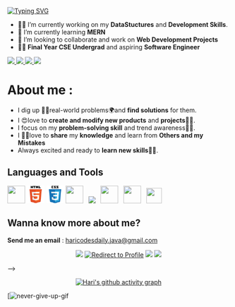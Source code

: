 
[![Typing SVG](https://readme-typing-svg.demolab.com?font=Fira+Code&size=25&pause=1000&width=435&lines=%3CHello++%2CI'm++Hari+Krishna%F0%9F%A7%91%E2%80%8D%F0%9F%92%BB%3E)](https://git.io/typing-svg)


- 👨‍💻 I’m currently working on my **DataStuctures** and **Development Skills**.
- 🤯 I’m currently learning  **MERN**
- 🤩 I’m looking to collaborate and work on **Web Development Projects**
- 👨‍🏭 **Final Year CSE Undergrad** and aspiring **Software Engineer**

<!-- <a href="https://leetcode.com/Jiganesh/">
  <img src="https://img.shields.io/badge/Leetcode-orange?style=for-the-badge&logo=leetcode&logoColor=black"/>
</a> -->
<a href="https://www.linkedin.com/in/krishpatel789">
  <img src="https://img.shields.io/badge/LinkedIn-0077B5?style=for-the-badge&logo=linkedin&logoColor=white"/> 
 </a> 
<a href="mailto:krishpateltulisagari123@gmail.com">
  <img src="https://img.shields.io/badge/Gmail-D14836?style=for-the-badge&logo=gmail&logoColor=white"/>
</a>
<a href="https://x.com/mr_hk89?s=09">
  <img src="https://img.shields.io/badge/Twitter-1DA1F2?style=for-the-badge&logo=twitter&logoColor=white"/>
</a>

<a href="https://www.instagram.com/urs_krishpatel/">
  <img src="https://img.shields.io/badge/Instagram-E4405F?style=for-the-badge&logo=instagram&logoColor=white"/>
</a>






# **About me** :

- I dig up 🕵️‍♀️real-world problems🌍and **find solutions** for them.
- I 😍love to **create and modify new products** and **projects**👨‍💻.
- I focus on my **problem-solving skill** and trend awareness🕵️‍♀️.
- I 👨‍🏫love to **share** my **knowledge** and learn from **Others and my Mistakes**
- Always excited and ready to **learn new skills👨‍🎓**.





## **Languages and Tools**<!-- https://github.com/Ileriayo/markdown-badges -->
<p>

<img src ="https://cdn.jsdelivr.net/gh/devicons/devicon/icons/java/java-original-wordmark.svg" width="40px" height="40px" >
<img src="https://raw.githubusercontent.com/devicons/devicon/master/icons/html5/html5-original-wordmark.svg" width="40px" height="40px">
<img src="https://raw.githubusercontent.com/devicons/devicon/master/icons/css3/css3-original-wordmark.svg" width="40px" height="40px">
<img src ="https://cdn.jsdelivr.net/gh/devicons/devicon/icons/python/python-original-wordmark.svg" width="40px" height="40px">
 &nbsp
<img src="https://cdn.jsdelivr.net/gh/devicons/devicon/icons/javascript/javascript-original.svg" width=40px heigth=50px > &nbsp 

<img src ="https://cdn.jsdelivr.net/gh/devicons/devicon/icons/git/git-plain.svg" width="40px" height="40px"> 
&nbsp

<img src="https://cdn.jsdelivr.net/gh/devicons/devicon/icons/github/github-original-wordmark.svg" width="40px" height="40px"> 
&nbsp

<img src ="https://cdn.jsdelivr.net/gh/devicons/devicon/icons/vscode/vscode-original-wordmark.svg" width="35px" height="35px">


</p>

## **Wanna know more about me?** 
**Send me an email** : haricodesdaily.java@gmail.com



<p align="center">

<a href="https://github.com/krishpatel789" title="Redirect to Profile">
<img width="46%" src="https://github-readme-stats.vercel.app/api?username=krishpatel789&show_icons=true&theme=dark&count_private=true&text_color=d3d3d3&icon_color=00E6FE&title_color=00E6FE"/></a>
  
<a href="https://github.com/krishpatel789">
<img width= "49%" title="Redirect to Profile" src="https://github-readme-streak-stats.herokuapp.com/?user=krishpatel789&theme=dark&theme=black-ice&stroke=0000"/></a>

<a href ="https://github.com/krishpatel789" title="Redirect to Profile">
<img width="39%" src="https://github-readme-stats.vercel.app/api/top-langs/?username=krishpatel789&layout=compact&theme=dark&langs_count=6&count_private=false&text_color=d3d3d3&title_color=00E6FE"/></a>

<a href="https://github.com/krishpatel789/DSA-JAVA" title="Redirect's to High On DSA Repository">
<img width="56%" src="https://github-readme-stats.vercel.app/api/pin/?username=krishpatel789&repo=dsa-java&theme=dark&text_color=d3d3d3&icon_color=00E6FE&title_color=00E6FE" /></a>




</p> -->

<!-- <details>
<summary> <bold>CLICK TO WATCH CONTRIBUTION GRAPH </bold> </summary>

</details> -->

<div align =center>

[![Hari's github activity graph](https://github-readme-activity-graph.vercel.app/graph?username=krishpatel789&custom_title=HariKrishna's%20Activity&hide_border=true&theme=react-dark)](https://github.com/krishpatel789/github-readme-activity-graph)

</div>


[![never-give-up-gif](https://github.com/user-attachments/assets/4d7fe63b-e43b-483b-8e2c-ca25c7752ed1)


